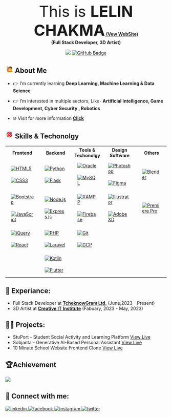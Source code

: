  
<br/>
<p align="center">
    <font size='12'>This is <strong> LELIN CHAKMA</strong></font><a href="https://lelinchakma.com" target = '_blank'><strong> (Vew WebSite) </strong></a>
    <br/>
    <span><strong> (Full Stack Developer, 3D Artist)</strong></span>
</p>

<p align="center">
    <a href="https://github.com/lelinchakma45/github-profile-views-counter"><img src="https://komarev.com/ghpvc/?username=lelinchakma45"></a>
    <a href="https://github.com/lelinchakma45?tab=followers"><img src="https://img.shields.io/github/followers/lelinchakma45?label=Followers&style=social" alt="GitHub Badge"></a>
</p>

## <img src="https://github.com/aatansen/aatansen/blob/main/img/2.gif" height="25px"/> About Me

- 👉 I’m currently learning <strong>Deep Learning, Machine Learning & Data Science</strong>

- 👉 I’m interested in multiple sectors, Like- **Artificial Intelligence, Game Development, Cyber Security , Robotics**
- 🌐 Visit for more Information <a href='https://lelinchakma.com' target='_blank'><strong>Click</strong></a>

## <img src="https://github.com/aatansen/aatansen/blob/main/img/5.gif" height="25px"/> Skills & Techonolgy

 <table width="100%" align='center'>
        <tr >
            <th align='center'>Frontend</th>
            <th>Backend</th>
            <th>Tools & Techonolgy</th>
            <th>Design Software</th>
            <th>Others</th>
        </tr>
        <tr>
            <td>
                <a href="https://en.wikipedia.org/wiki/HTML5" target="_blank"><img style="margin: 10px" src="https://profilinator.rishav.dev/skills-assets/html5-original-wordmark.svg" alt="HTML5" height="50" /></a> <a href="https://www.w3schools.com/css/" target="_blank"><img style="margin: 10px" src="https://profilinator.rishav.dev/skills-assets/css3-original-wordmark.svg" alt="CSS3" height="50" /></a>
            </td>
            <td>
                <a href="https://www.python.org/" target="_blank"><img style="margin: 10px" src="https://profilinator.rishav.dev/skills-assets/python-original.svg" alt="Python" height="40" /></a>
                <a href="https://flask.palletsprojects.com/" target="_blank"><img style="margin: 10px" src="https://profilinator.rishav.dev/skills-assets/flask.png" alt="Flask" height="50" /></a> 
            </td>
            <td>
                <a href="https://www.oracle.com/in/index.html" target="_blank"><img style="margin: 10px" src="https://profilinator.rishav.dev/skills-assets/oracle-original.svg" alt="Oracle" height="40" /></a>  
                <a href="https://www.mysql.com/" target="_blank"><img style="margin: 10px" src="https://profilinator.rishav.dev/skills-assets/mysql-original-wordmark.svg" alt="MySQL" height="50" /></a>
            </td>
            <td>
                <a href="https://www.adobe.com/in/products/photoshop.html" target="_blank"><img style="margin: 10px" src="https://profilinator.rishav.dev/skills-assets/photoshop-plain.svg" alt="Photoshop" height="40" /></a>  
                <a href="https://www.figma.com/" target="_blank"><img style="margin: 10px" src="https://profilinator.rishav.dev/skills-assets/figma-icon.svg" alt="Figma" height="40" /></a>  
            </td>
            <td>
            <a href="https://www.blender.org/" target="_blank"><img style="margin: 10px" src="https://profilinator.rishav.dev/skills-assets/blender_community_badge_white.svg" alt="Blender" height="50" /></a>
            </td>
        </tr>
        <tr>
            <td>
            <a href="https://getbootstrap.com/docs/3.4/javascript/" target="_blank"><img style="margin: 10px" src="https://profilinator.rishav.dev/skills-assets/bootstrap-plain.svg" alt="Bootstrap" height="45" /></a>   
            <a href="https://www.javascript.com/" target="_blank"><img style="margin: 10px" src="https://profilinator.rishav.dev/skills-assets/javascript-original.svg" alt="JavaScript" height="45" /></a>
            </td>
            <td>
            <a href="https://nodejs.org/" target="_blank"><img style="margin: 10px" src="https://profilinator.rishav.dev/skills-assets/nodejs-original-wordmark.svg" alt="Node.js" height="70" /></a>  
            <a href="https://expressjs.com/" target="_blank"><img style="margin: 10px" src="https://profilinator.rishav.dev/skills-assets/express-original-wordmark.svg" alt="Express.js" height="70" /></a>
            </td>
            <td>
            <a href="https://www.apachefriends.org/" target="_blank"><img style="margin: 10px" src="https://profilinator.rishav.dev/skills-assets/xampp.png" alt="XAMPP" height="40" /></a>  
            <a href="https://firebase.google.com/" target="_blank"><img style="margin: 10px" src="https://profilinator.rishav.dev/skills-assets/firebase.png" alt="Firebase" height="45" /></a>
            </td>
            <td>
            <a href="https://www.adobe.com/in/products/illustrator.html" target="_blank"><img style="margin: 10px" src="https://profilinator.rishav.dev/skills-assets/adobe_illustrator-icon.svg" alt="Illustrator" height="40" /></a>  
            <a href="https://www.adobe.com/in/products/xd.html" target="_blank"><img style="margin: 10px" src="https://profilinator.rishav.dev/skills-assets/adobexd.png" alt="Adobe XD" height="40" /></a>
            </td>
            <td>
            <a href="https://www.adobe.com/in/products/premiere.html" target="_blank"><img style="margin: 10px" src="https://profilinator.rishav.dev/skills-assets/adobepremierepro.png" alt="Premiere Pro" height="50" /></a>
            </td>
        </tr>
        <tr>
            <td>
            <a href="https://jquery.com/" target="_blank"><img style="margin: 10px" src="https://profilinator.rishav.dev/skills-assets/jquery.png" alt="jQuery" height="50" /></a> 
            <a href="https://reactjs.org/" target="_blank"><img style="margin: 10px" src="https://profilinator.rishav.dev/skills-assets/react-original-wordmark.svg" alt="React" height="50" /></a>  
            </td>
            <td>
            <a href="https://www.php.net/" target="_blank"><img style="margin: 10px" src="https://profilinator.rishav.dev/skills-assets/php-original.svg" alt="PHP" height="50" /></a>
            <a href="https://laravel.com/" target="_blank"><img style="margin: 10px" src="https://profilinator.rishav.dev/skills-assets/laravel-plain-wordmark.svg" alt="Laravel" height="50" /></a> 
            </td>
            <td>
            <a href="https://github.com/" target="_blank"><img style="margin: 10px" src="https://profilinator.rishav.dev/skills-assets/git-scm-icon.svg" alt="Git" height="40" /></a>  
            <a href="https://cloud.google.com/" target="_blank"><img style="margin: 10px" src="https://profilinator.rishav.dev/skills-assets/google_cloud-icon.svg" alt="GCP" height="45" /></a> 
            </td>
            <td>
            </td>
            <td>
            </td>
         </tr>
        <tr>
            <td>
            </td>
            <td>
            <a href="https://kotlinlang.org/" target="_blank"><img style="margin: 10px" src="https://profilinator.rishav.dev/skills-assets/kotlinlang-icon.svg" alt="Kotlin" height="40" /></a>
             <a href="https://flutter.dev/" target="_blank"><img style="margin: 10px" src="https://profilinator.rishav.dev/skills-assets/flutterio-icon.svg" alt="Flutter" height="40" /></a> 
            </td>
            <td></td>
            <td>
            </td>
            <td>
            </td>
         </tr>
     </table>

## 💼 Experiance:
- Full Stack Developer at <a href='https://www.techknowgram.com/' target='_blank'><strong>TcheknowGram Ltd.</strong></a> (June,2023 - Present)
- 3D Artist at <a href='https://www.creativeitinstitute.com/' target='_blank'><strong>Creative IT Institute</strong></a> (Fabuary, 2023 - May, 2023)

## 👨‍💻 Projects:

- StuPort - Student Social Activity and Learning Platform <a href='http://stuport.lelinchakma.com/' target='_blank'>View Live</a>
- Sobjanta - Generative AI-Based Personal Assistant <a href='https://sobjanta.ai/' target='_blank'>View Live</a>
- 10 Minute School Website Frontend Clone <a href='https://lelinchakma45.github.io/E-Learning-Ten-Minute-School-Copy/' target='_balnk'>View Live</a>

## 🏆Achievement

![](https://github-profile-trophy.vercel.app/?username=lelinchakma45&theme=onestar&no-frame=true&no-bg=false&margin-w=4)

## 📱 Connect with me:

<div align="left">
    <a href="https://www.linkedin.com/in/lelinchakma45/" target="_blank">
        <img src=https://img.shields.io/badge/linkedin-%231E77B5.svg?&style=for-the-badge&logo=linkedin&logoColor=white alt=linkedin style="margin-bottom: 5px;border-radius:3px" />
    </a>
    <a href="https://www.facebook.com/lelinchakma45" target="_blank">
        <img src=https://img.shields.io/badge/facebook-%232E87FB.svg?&style=for-the-badge&logo=facebook&logoColor=white alt=facebook style="margin-bottom: 5px;border-radius:3px" />
    </a>
    <a href="https://www.instagram.com/lelinchakma45" target="_blank">
        <img src=https://img.shields.io/badge/instagram-%23000000.svg?&style=for-the-badge&logo=instagram&logoColor=white alt=instagram style="margin-bottom: 5px;border-radius:3px" />
    </a>
    <a href="https://twitter.com/lelinchakma45" target="_blank">
        <img src=https://img.shields.io/badge/twitter-%2300acee.svg?&style=for-the-badge&logo=twitter&logoColor=white alt=twitter style="margin-bottom: 5px;border-radius:3px" />
    </a>
    
</div>

